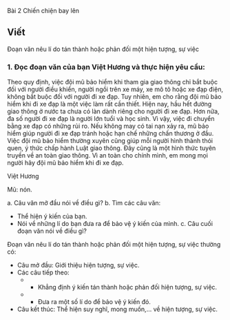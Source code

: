 Bài
2
Chiến chiện bay lên

## Viết

Đoạn văn nêu lí do
tán thành hoặc phản đối một hiện tượng, sự việc

### 1. Đọc đoạn văn của bạn Việt Hương và thực hiện yêu cầu:
Theo quy định, việc đội mũ bảo hiểm khi tham gia giao thông chỉ bắt buộc đối với người điều khiển, người ngồi trên xe máy, xe mô tô hoặc xe đạp điện, không bắt buộc đối với người đi xe đạp. Tuy nhiên, em cho rằng đội mũ bảo hiểm khi đi xe đạp là một việc làm rất cần thiết. Hiện nay, hầu hết đường giao thông ở nước ta chưa có làn dành riêng cho người đi xe đạp. Hơn nữa, đa số người đi xe đạp là người lớn tuổi và học sinh. Vì vậy, việc đi chuyển bằng xe đạp có những rủi ro. Nếu không may có tai nạn xảy ra, mũ bảo hiểm giúp người đi xe đạp tránh hoặc hạn chế những chấn thương ở đầu. Việc đội mũ bảo hiểm thường xuyên cũng giúp mỗi người hình thành thói quen, ý thức chấp hành Luật giao thông. Đây cũng là một hình thức tuyên truyền về an toàn giao thông. Vì an toàn cho chính mình, em mong mọi người hãy đội mũ bảo hiểm khi đi xe đạp.

Việt Hương

Mũ: nón.

a. Câu văn mở đầu nói về điều gì?
b. Tìm các câu văn:
- Thể hiện ý kiến của bạn.
- Nói về những lí do bạn đưa ra để bảo vệ ý kiến của mình.
c. Câu cuối đoạn văn nói về điều gì?

Đoạn văn nêu lí do tán thành hoặc phản đối một hiện tượng, sự việc thường có:
- Câu mở đầu: Giới thiệu hiện tượng, sự việc.
- Các câu tiếp theo:
  - + Khẳng định ý kiến tán thành hoặc phản đối hiện tượng, sự việc.
  - + Đưa ra một số lí do để bảo vệ ý kiến đó.
- Câu kết thúc: Thể hiện suy nghĩ, mong muốn,... về hiện tượng, sự việc.
